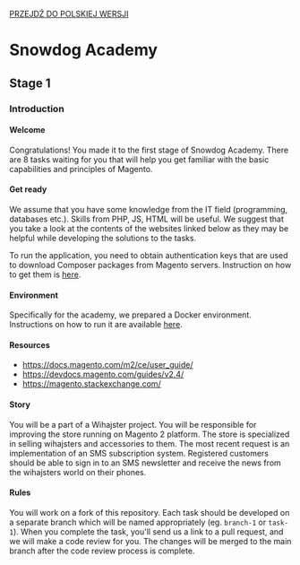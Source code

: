 [PRZEJDŹ DO POLSKIEJ WERSJI](./README.md)

# Snowdog Academy

## Stage 1

### Introduction

#### Welcome

Congratulations! You made it to the first stage of Snowdog Academy. There are 8 tasks waiting for you that will help you get familiar with the basic capabilities and principles of Magento.

#### Get ready

We assume that you have some knowledge from the IT field (programming, databases etc.). Skills from PHP, JS, HTML will be useful. We suggest that you take a look at the contents of the websites linked below as they may be helpful while developing the solutions to the tasks.

To run the application, you need to obtain authentication keys that are used to download Composer packages from Magento servers. Instruction on how to get them is [here](https://devdocs.magento.com/guides/v2.3/install-gde/prereq/connect-auth.html).

#### Environment

Specifically for the academy, we prepared a Docker environment. Instructions on how to run it are available [here](./.docker/README_EN.md).

#### Resources

* https://docs.magento.com/m2/ce/user_guide/
* https://devdocs.magento.com/guides/v2.4/
* https://magento.stackexchange.com/

#### Story

You will be a part of a Wihajster project. You will be responsible for improving the store running on Magento 2 platform. The store is specialized in selling wihajsters and accessories to them. The most recent request is an implementation of an SMS subscription system. Registered customers should be able to sign in to an SMS newsletter and receive the news from the wihajsters world on their phones.

#### Rules

You will work on a fork of this repository. Each task should be developed on a separate branch which will be named appropriately (eg. `branch-1` or `task-1`). When you complete the task, you'll send us a link to a pull request, and we will make a code review for you. The changes will be merged to the main branch after the code review process is complete.
